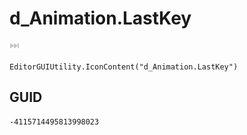 # d_Animation.LastKey
![](/img/d_Animation.LastKey.png)

``` CSharp
EditorGUIUtility.IconContent("d_Animation.LastKey")
```
## GUID
```
-4115714495813998023
```
